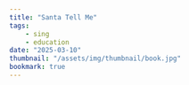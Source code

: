 ```yaml
---
title: "Santa Tell Me"
tags:
    - sing
    - education
date: "2025-03-10"
thumbnail: "/assets/img/thumbnail/book.jpg"
bookmark: true
---
```


